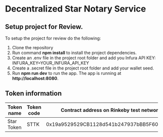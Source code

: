 # Decentralized Star Notary Service

## Setup project for Review.

To setup the project for review do the following:
1. Clone the repository
2. Run command __npm install__ to install the project dependencies.
3. Create an .env file in the project root folder and add you Infura API KEY:
   INFURA_KEY=YOUR_INFURA_API_KEY
4. Create a .secret file in the project root folder and add your wallet seed.
3. Run __npm run dev__ to run the app. The app is running at **http://localhost:8080**.

## Token information

| Token name           | Token code | Contract address on Rinkeby test network                           | 
|----------------------|------------|--------------------------------------------------------------------|
| Star Token           | STTK       | 0x19a9529529CB1128d541b247937bBB5F608Ca7Bf                         |

